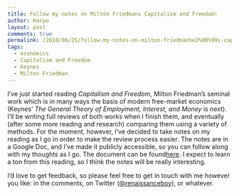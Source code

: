 ```yaml
---
title: Follow my notes on Milton Friedmans Capitalism and Freedom!
author: Harpo
layout: post
comments: true
permalink: /2010/06/25/follow-my-notes-on-milton-friedman%e2%80%99s-capitalism-and-freedom/
tags:
  - economics
  - Capitalism and Freedom
  - Keynes
  - Milton Friedman
---
```

I&#8217;ve just started reading *Capitalism and Freedom*, Milton Friedman&#8217;s seminal work which is in many ways the basis of modern free-market economics (Keynes&#8217; *The General Theory of Employment, Interest, and Money* is next). I&#8217;ll be writing full reviews of both works when I finish them, and eventually (after some more reading and research) comparing them using a variety of methods. For the moment, however, I&#8217;ve decided to take notes on my reading as I go in order to make the review process easier. The notes are in a Google Doc, and I&#8217;ve made it publicly accessible, so you can follow along with my thoughts as I go. The document can be found<a href="http://docs.google.com/View?id=dgsccg68_18f2nmjfc3" target="_blank">here</a>. I expect to learn a ton from this reading, so I think the notes will be really interesting.

I&#8217;d love to get feedback, so please feel free to get in touch with me however you like: in the comments, on Twitter (<a href="http://twitter.com/renaissanceboy" target="_blank">@renaissanceboy</a>), or whatever.